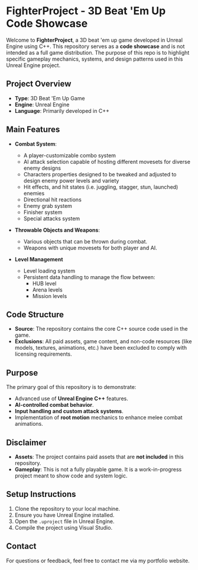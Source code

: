 # FighterProject - 3D Beat 'Em Up Code Showcase

Welcome to **FighterProject**, a 3D beat 'em up game developed in Unreal Engine using C++. This repository serves as a **code showcase** and is not intended as a full game distribution. The purpose of this repo is to highlight specific gameplay mechanics, systems, and design patterns used in this Unreal Engine project.

## Project Overview
- **Type**: 3D Beat 'Em Up Game
- **Engine**: Unreal Engine
- **Language**: Primarily developed in C++
## Main Features
- **Combat System**: 
  - A player-customizable combo system
  - AI attack selection capable of hosting different movesets for diverse enemy designs
  - Characters properties designed to be tweaked and adjusted to design enemy power levels and variety
  - Hit effects, and hit states (i.e. juggling, stagger, stun, launched) enemies
  - Directional hit reactions
  - Enemy grab system
  - Finisher system
  - Special attacks system 
  
- **Throwable Objects and Weapons**: 
  - Various objects that can be thrown during combat.
  - Weapons with unique movesets for both player and AI.

- **Level Management**
  - Level loading system
  - Persistent data handling to manage the flow between:
    - HUB level
    - Arena levels
    - Mission levels


## Code Structure
- **Source**: The repository contains the core C++ source code used in the game.
- **Exclusions**: All paid assets, game content, and non-code resources (like models, textures, animations, etc.) have been excluded to comply with licensing requirements.

## Purpose
The primary goal of this repository is to demonstrate:
- Advanced use of **Unreal Engine C++** features.
- **AI-controlled combat behavior**.
- **Input handling and custom attack systems**.
- Implementation of **root motion** mechanics to enhance melee combat animations.

## Disclaimer
- **Assets**: The project contains paid assets that are **not included** in this repository.
- **Gameplay**: This is not a fully playable game. It is a work-in-progress project meant to show code and system logic.

## Setup Instructions
1. Clone the repository to your local machine.
2. Ensure you have Unreal Engine installed.
3. Open the `.uproject` file in Unreal Engine.
4. Compile the project using Visual Studio.

## Contact
For questions or feedback, feel free to contact me via my portfolio website.

